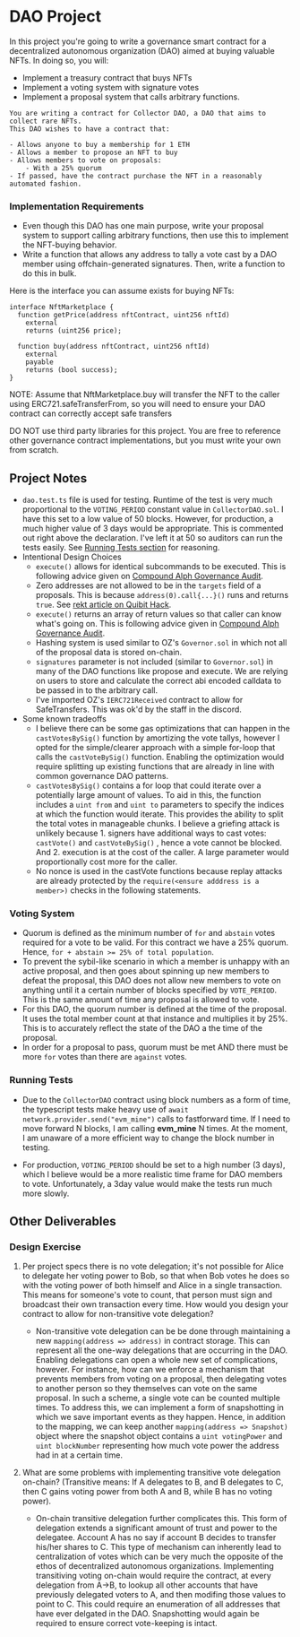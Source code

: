 # DAO Project

In this project you're going to write a governance smart contract for a decentralized autonomous organization (DAO) aimed at buying valuable NFTs. In doing so, you will:

- Implement a treasury contract that buys NFTs
- Implement a voting system with signature votes
- Implement a proposal system that calls arbitrary functions.

```
You are writing a contract for Collector DAO, a DAO that aims to collect rare NFTs.
This DAO wishes to have a contract that:

- Allows anyone to buy a membership for 1 ETH
- Allows a member to propose an NFT to buy
- Allows members to vote on proposals:
    - With a 25% quorum
- If passed, have the contract purchase the NFT in a reasonably automated fashion.
```

### Implementation Requirements

- Even though this DAO has one main purpose, write your proposal system to support calling arbitrary functions, then use this to implement the NFT-buying behavior.
- Write a function that allows any address to tally a vote cast by a DAO member using offchain-generated signatures. Then, write a function to do this in bulk.

Here is the interface you can assume exists for buying NFTs:

```solidity
interface NftMarketplace {
  function getPrice(address nftContract, uint256 nftId)
    external
    returns (uint256 price);

  function buy(address nftContract, uint256 nftId)
    external
    payable
    returns (bool success);
}

```

NOTE: Assume that NftMarketplace.buy will transfer the NFT to the caller using ERC721.safeTransferFrom, so you will need to ensure your DAO contract can correctly accept safe transfers

DO NOT use third party libraries for this project. You are free to reference other governance contract implementations, but you must write your own from scratch.

## Project Notes

- `dao.test.ts` file is used for testing. Runtime of the test is very much proportional to the `VOTING_PERIOD` constant value in `CollectorDAO.sol`. I have this set to a low value of 50 blocks. However, for production, a much higher value of 3 days would be appropriate. This is commented out right above the declaration. I've left it at 50 so auditors can run the tests easily. See [Running Tests section](#running-tests) for reasoning.
- Intentional Design Choices
  - `execute()` allows for identical subcommands to be executed. This is following advice given on [Compound Alph Governance Audit](https://forum.openzeppelin.com/t/compound-alpha-governance-system-audit/2376).
  - Zero addresses are not allowed to be in the `targets` field of a proposals. This is because `address(0).call{...}()` runs and returns `true`. See [rekt article on Quibit Hack](https://rekt.news/qubit-rekt/).
  - `execute()` returns an array of return values so that caller can know what's going on. This is following advice given in [Compound Alph Governance Audit](https://forum.openzeppelin.com/t/compound-alpha-governance-system-audit/2376).
  - Hashing system is used similar to OZ's `Governor.sol` in which not all of the proposal data is stored on-chain.
  - `signatures` parameter is not included (similar to `Governor.sol`) in many of the DAO functions like propose and execute. We are relying on users to store and calculate the correct abi encoded calldata to be passed in to the arbitrary call.
  - I've imported OZ's `IERC721Received` contract to allow for SafeTransfers. This was ok'd by the staff in the discord.
- Some known tradeoffs
  - I believe there can be some gas optimizations that can happen in the `castVotesBySig()` function by amortizing the vote tallys, however I opted for the simple/clearer approach with a simple for-loop that calls the `castVoteBySig()` function. Enabling the optimization would require splitting up existing functions that are already in line with common governance DAO patterns.
  - `castVotesBySig()` contains a for loop that could iterate over a potentially large amount of values. To aid in this, the function includes a `uint from` and `uint to` parameters to specify the indices at which the function would iterate. This provides the ability to split the total votes in manageable chunks. I believe a griefing attack is unlikely because 1. signers have additional ways to cast votes: `castVote()` and `castVoteBySig()` , hence a vote cannot be blocked. And 2. execution is at the cost of the caller. A large parameter would proportionally cost more for the caller.
  - No nonce is used in the castVote functions because replay attacks are already protected by the `require(<ensure adddress is a member>)` checks in the following statements.

### Voting System

- Quorum is defined as the minimum number of `for` and `abstain` votes required for a vote to be valid. For this contract we have a 25% quorum. Hence, `for + abstain >= 25% of total population`.
- To prevent the sybil-like scenario in which a member is unhappy with an active proposal, and then goes about spinning up new members to defeat the proposal, this DAO does not allow new members to vote on anything until it a certain number of blocks specified by `VOTE_PERIOD`. This is the same amount of time any proposal is allowed to vote.
- For this DAO, the quorum number is defined at the time of the proposal. It uses the total member count at that instance and multiplies it by 25%. This is to accurately reflect the state of the DAO a the time of the proposal.
- In order for a proposal to pass, quorum must be met AND there must be more `for` votes than there are `against` votes.

### Running Tests

- Due to the `CollectorDAO` contract using block numbers as a form of time, the typescript tests make heavy use of `await network.provider.send("evm_mine")` calls to fastforward time. If I need to move forward N blocks, I am calling **evm_mine** N times. At the moment, I am unaware of a more efficient way to change the block number in testing.

- For production, `VOTING_PERIOD` should be set to a high number (3 days), which I believe would be a more realistic time frame for DAO members to vote. Unfortunately, a 3day value would make the tests run much more slowly.

## Other Deliverables

### Design Exercise

1. Per project specs there is no vote delegation; it's not possible for Alice to delegate her voting power to Bob, so that when Bob votes he does so with the voting power of both himself and Alice in a single transaction. This means for someone's vote to count, that person must sign and broadcast their own transaction every time. How would you design your contract to allow for non-transitive vote delegation?

   - Non-transitive vote delegation can be be done through maintaining a new `mapping(address => address)` in contract storage. This can represent all the one-way delegations that are occurring in the DAO. Enabling delegations can open a whole new set of complications, however. For instance, how can we enforce a mechanism that prevents members from voting on a proposal, then delegating votes to another person so they themselves can vote on the same proposal. In such a scheme, a single vote can be counted multiple times. To address this, we can implement a form of snapshotting in which we save important events as they happen. Hence, in addition to the mapping, we can keep another `mapping(address => Snapshot)` object where the snapshot object contains a `uint votingPower` and `uint blockNumber` representing how much vote power the address had in at a certain time.

2. What are some problems with implementing transitive vote delegation on-chain? (Transitive means: If A delegates to B, and B delegates to C, then C gains voting power from both A and B, while B has no voting power).
   - On-chain transitive delegation further complicates this. This form of delegation extends a significant amount of trust and power to the delegatee. Account A has no say if account B decides to transfer his/her shares to C. This type of mechanism can inherently lead to centralization of votes which can be very much the opposite of the ethos of decentralized autonomous organizations. Implementing transitiving voting on-chain would require the contract, at every delegation from A->B, to lookup all other accounts that have previously delegated voters to A, and then modifing those values to point to C. This could require an enumeration of all addresses that have ever delgated in the DAO. Snapshotting would again be required to ensure correct vote-keeping is intact.

